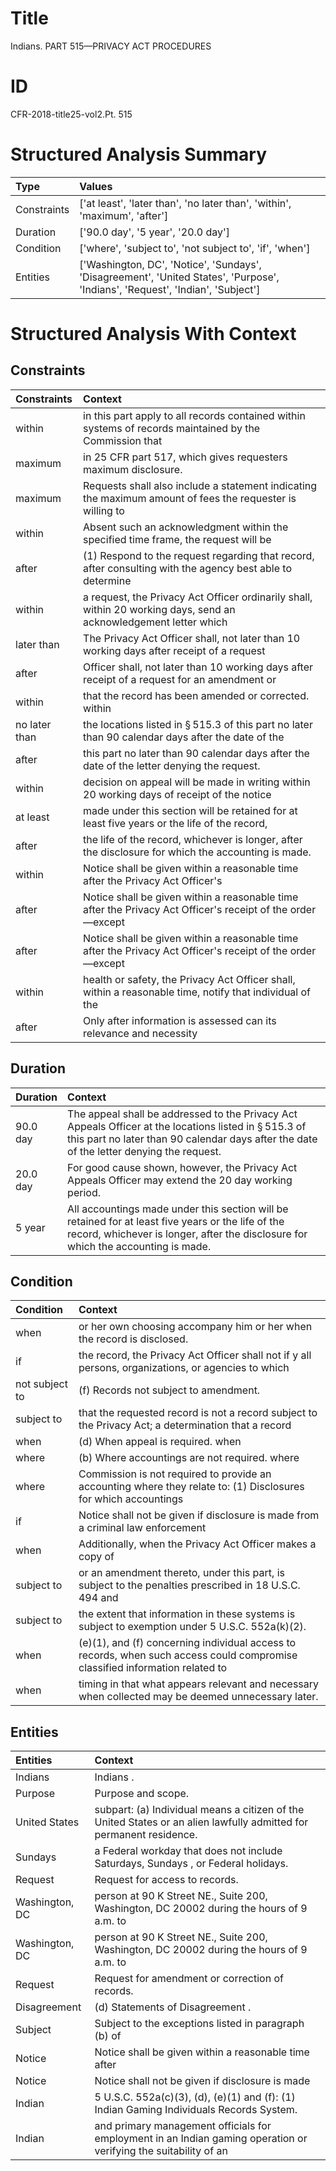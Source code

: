 # Title

 Indians. PART 515—PRIVACY ACT PROCEDURES


# ID

 CFR-2018-title25-vol2.Pt. 515


# Structured Analysis Summary

| Type        | Values                                                                                                                         |
|:------------|:-------------------------------------------------------------------------------------------------------------------------------|
| Constraints | ['at least', 'later than', 'no later than', 'within', 'maximum', 'after']                                                      |
| Duration    | ['90.0 day', '5 year', '20.0 day']                                                                                             |
| Condition   | ['where', 'subject to', 'not subject to', 'if', 'when']                                                                        |
| Entities    | ['Washington, DC', 'Notice', 'Sundays', 'Disagreement', 'United States', 'Purpose', 'Indians', 'Request', 'Indian', 'Subject'] |


# Structured Analysis With Context

 


## Constraints

| Constraints   | Context                                                                                                           |
|:--------------|:------------------------------------------------------------------------------------------------------------------|
| within        | in this part apply to all records contained within systems of records maintained by the Commission that           |
| maximum       | in 25 CFR part 517, which gives requesters maximum  disclosure.                                                   |
| maximum       | Requests shall also include a statement indicating the  maximum amount of fees the requester is willing to        |
| within        | Absent such an acknowledgment  within the specified time frame, the request will be                               |
| after         | (1) Respond to the request regarding that record, after consulting with the agency best able to determine         |
| within        | a request, the Privacy Act Officer ordinarily shall, within 20 working days, send an acknowledgement letter which |
| later than    | The Privacy Act Officer shall, not  later than 10 working days after receipt of a request                         |
| after         | Officer shall, not later than 10 working days after receipt of a request for an amendment or                      |
| within        | that the record has been amended or corrected. within                                                             |
| no later than | the locations listed in &#167;&#8201;515.3 of this part no later than 90 calendar days after the date of the      |
| after         | this part no later than 90 calendar days after  the date of the letter denying the request.                       |
| within        | decision on appeal will be made in writing within 20 working days of receipt of the notice                        |
| at least      | made under this section will be retained for at least five years or the life of the record,                       |
| after         | the life of the record, whichever is longer, after  the disclosure for which the accounting is made.              |
| within        | Notice shall be given  within a reasonable time after the Privacy Act Officer's                                   |
| after         | Notice shall be given within a reasonable time  after the Privacy Act Officer's receipt of the order&#8212;except |
| after         | Notice shall be given within a reasonable time  after the Privacy Act Officer's receipt of the order&#8212;except |
| within        | health or safety, the Privacy Act Officer shall, within a reasonable time, notify that individual of the          |
| after         | Only  after information is assessed can its relevance and necessity                                               |


## Duration

| Duration   | Context                                                                                                                                                                                                      |
|:-----------|:-------------------------------------------------------------------------------------------------------------------------------------------------------------------------------------------------------------|
| 90.0 day   | The appeal shall be addressed to the Privacy Act Appeals Officer at the locations listed in &#167;&#8201;515.3 of this part no later than 90 calendar days after the date of the letter denying the request. |
| 20.0 day   | For good cause shown, however, the Privacy Act Appeals Officer may extend the 20 day working period.                                                                                                         |
| 5 year     | All accountings made under this section will be retained for at least five years or the life of the record, whichever is longer, after the disclosure for which the accounting is made.                      |


## Condition

| Condition      | Context                                                                                                                      |
|:---------------|:-----------------------------------------------------------------------------------------------------------------------------|
| when           | or her own choosing accompany him or her when  the record is disclosed.                                                      |
| if             | the record, the Privacy Act Officer shall not if y all persons, organizations, or agencies to which                          |
| not subject to | (f) Records  not subject to  amendment.                                                                                      |
| subject to     | that the requested record is not a record subject to the Privacy Act; a determination that a record                          |
| when           | (d) When appeal is required. when                                                                                            |
| where          | (b) Where accountings are not required. where                                                                                |
| where          | Commission is not required to provide an accounting where they relate to: (1) Disclosures for which accountings              |
| if             | Notice shall not be given  if disclosure is made from a criminal law enforcement                                             |
| when           | Additionally,  when the Privacy Act Officer makes a copy of                                                                  |
| subject to     | or an amendment thereto, under this part, is subject to the penalties prescribed in 18 U.S.C. 494 and                        |
| subject to     | the extent that information in these systems is subject to  exemption under 5 U.S.C. 552a(k)(2).                             |
| when           | (e)(1), and (f) concerning individual access to records, when such access could compromise classified information related to |
| when           | timing in that what appears relevant and necessary when  collected may be deemed unnecessary later.                          |


## Entities

| Entities       | Context                                                                                                              |
|:---------------|:---------------------------------------------------------------------------------------------------------------------|
| Indians        | Indians .                                                                                                            |
| Purpose        | Purpose  and scope.                                                                                                  |
| United States  | subpart: (a) Individual means a citizen of the United States  or an alien lawfully admitted for permanent residence. |
| Sundays        | a Federal workday that does not include Saturdays, Sundays , or Federal holidays.                                    |
| Request        | Request  for access to records.                                                                                      |
| Washington, DC | person at 90 K Street NE., Suite 200, Washington, DC 20002 during the hours of 9 a.m. to                             |
| Washington, DC | person at 90 K Street NE., Suite 200, Washington, DC 20002 during the hours of 9 a.m. to                             |
| Request        | Request  for amendment or correction of records.                                                                     |
| Disagreement   | (d) Statements of  Disagreement .                                                                                    |
| Subject        | Subject to the exceptions listed in paragraph (b) of                                                                 |
| Notice         | Notice shall be given within a reasonable time after                                                                 |
| Notice         | Notice shall not be given if disclosure is made                                                                      |
| Indian         | 5 U.S.C. 552a(c)(3), (d), (e)(1) and (f): (1) Indian  Gaming Individuals Records System.                             |
| Indian         | and primary management officials for employment in an Indian gaming operation or verifying the suitability of an     |


